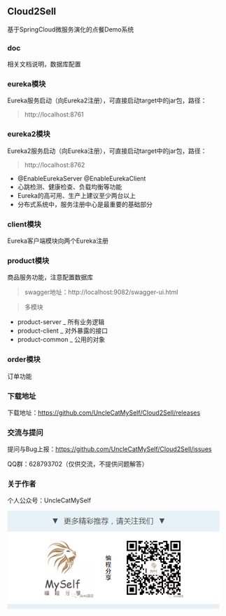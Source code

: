 ## Cloud2Sell

基于SpringCloud微服务演化的点餐Demo系统

### doc

相关文档说明，数据库配置

### eureka模块

Eureka服务启动（向Eureka2注册），可直接启动target中的jar包，路径：

> http://localhost:8761

### eureka2模块

Eureka2服务启动（向Eureka注册），可直接启动target中的jar包，路径：

> http://localhost:8762

* @EnableEurekaServer @EnableEurekaClient
* 心跳检测、健康检查、负载均衡等功能
* Eureka的高可用、生产上建议至少两台以上
* 分布式系统中，服务注册中心是最重要的基础部分

### client模块

Eureka客户端模块向两个Eureka注册

### product模块

商品服务功能，注意配置数据库

> swagger地址：http://localhost:9082/swagger-ui.html

> 多模块

* product-server _ 所有业务逻辑
* product-client _ 对外暴露的接口
* product-common _ 公用的对象

### order模块

订单功能

### 下载地址

下载地址：https://github.com/UncleCatMySelf/Cloud2Sell/releases

### 交流与提问

提问与Bug上报：https://github.com/UncleCatMySelf/Cloud2Sell/issues

QQ群：628793702（仅供交流，不提供问题解答）

### 关于作者

个人公众号：UncleCatMySelf

![Image text](https://raw.githubusercontent.com/UncleCatMySelf/img-myself/master/img/%E5%85%AC%E4%BC%97%E5%8F%B7.png)